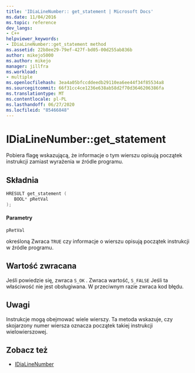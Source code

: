 ```yaml
---
title: 'IDiaLineNumber:: get_statement | Microsoft Docs'
ms.date: 11/04/2016
ms.topic: reference
dev_langs:
- C++
helpviewer_keywords:
- IDiaLineNumber::get_statement method
ms.assetid: 22b8ee29-79ef-427f-bd05-00d255ab836b
author: mikejo5000
ms.author: mikejo
manager: jillfra
ms.workload:
- multiple
ms.openlocfilehash: 3ea4a05bfccddeedb29110ea6ee44f34f85534a8
ms.sourcegitcommit: 66f31cc4ce1236e638ab58d2f70d3646206386fa
ms.translationtype: MT
ms.contentlocale: pl-PL
ms.lasthandoff: 06/27/2020
ms.locfileid: "85466848"
---
```

# <a name="idialinenumberget_statement"></a>IDiaLineNumber::get_statement
Pobiera flagę wskazującą, że informacje o tym wierszu opisują początek instrukcji zamiast wyrażenia w źródle programu.

## <a name="syntax"></a>Składnia

```C++
HRESULT get_statement ( 
   BOOL* pRetVal
);
```

#### <a name="parameters"></a>Parametry
 `pRetVal`

określoną Zwraca `TRUE` czy informacje o wierszu opisują początek instrukcji w źródle programu.

## <a name="return-value"></a>Wartość zwracana
 Jeśli powiedzie się, zwraca `S_OK` . Zwraca wartość, `S_FALSE` Jeśli ta właściwość nie jest obsługiwana. W przeciwnym razie zwraca kod błędu.

## <a name="remarks"></a>Uwagi
 Instrukcje mogą obejmować wiele wierszy. Ta metoda wskazuje, czy skojarzony numer wiersza oznacza początek takiej instrukcji wielowierszowej.

## <a name="see-also"></a>Zobacz też
- [IDiaLineNumber](../../debugger/debug-interface-access/idialinenumber.md)